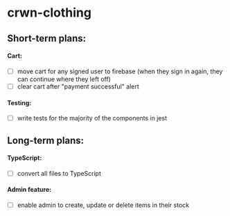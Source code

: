 # crwn-clothing


## Short-term plans:
#### Cart:
- [ ] move cart for any signed user to firebase (when they sign in again, they can continue where they left off)
- [ ] clear cart after "payment successful" alert
#### Testing:
- [ ] write tests for the majority of the components in jest 

## Long-term plans:

#### TypeScript:
- [ ] convert all files to TypeScript 
#### Admin feature:
- [ ] enable admin to create, update or delete items in their stock
